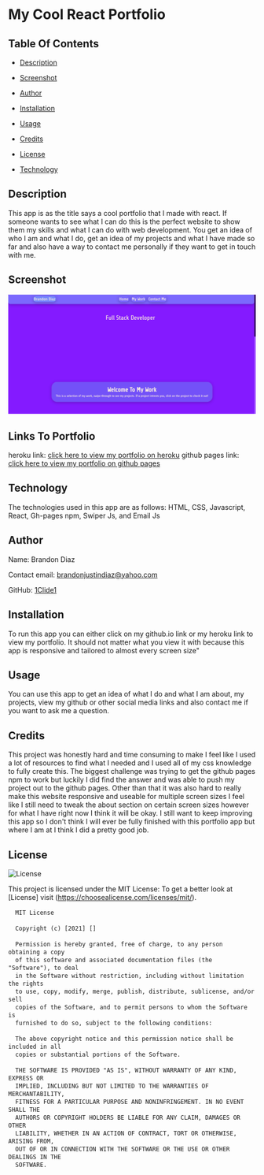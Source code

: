 # My Cool React Portfolio

## Table Of Contents

- [Description](#Description)

- [Screenshot](#Screenshot)
- [Author](#Author)
- [Installation](#Installation)
- [Usage](#Usage)
- [Credits](#Credits)
- [License](#License)
- [Technology](#Technology)

## Description

This app is as the title says a cool portfolio that I made with react. If someone wants to see what I can do this is the perfect website to show them my skills and what I can do with web development. You get an idea of who I am and what I do, get an idea of my projects and what I have made so far and also have a way to contact me personally if they want to get in touch with me.

## Screenshot

![webiste screenshot](/images/site.png?raw=true "website screenshot")

## Links To Portfolio

heroku link: [click here to view my portfolio on heroku](https://bjd-my-react-port.herokuapp.com/)
github pages link: [click here to view my portfolio on github pages](https://1clide1.github.io/My-react-port/)

## Technology

The technologies used in this app are as follows: HTML, CSS, Javascript, React, Gh-pages npm, Swiper Js, and Email Js

## Author

Name: Brandon Diaz

Contact email: brandonjustindiaz@yahoo.com

GitHub: [1Clide1](https://github.com/1Clide1)

## Installation

To run this app you can either click on my github.io link or my heroku link to view my portfolio. It should not matter what you view it with because this app is responsive and tailored to almost every screen size"

## Usage

You can use this app to get an idea of what I do and what I am about, my projects, view my github or other social media links and also contact me if you want to ask me a question.

## Credits

This project was honestly hard and time consuming to make I feel like I used a lot of resources to find what I needed and I used all of my css knowledge to fully create this. The biggest challenge was trying to get the github pages npm to work but luckily I did find the answer and was able to push my project out to the github pages. Other than that it was also hard to really make this website responsive and useable for multiple screen sizes I feel like I still need to tweak the about section on certain screen sizes however for what I have right now I think it will be okay. I still want to keep improving this app so I don't think I will ever be fully finished with this portfolio app but where I am at I think I did a pretty good job.

## License

![License](https://img.shields.io/static/v1?label=license&message=MIT&color=yellow)

This project is licensed under the MIT License: To get a better look at [License] visit (https://choosealicense.com/licenses/mit/).

      MIT License

      Copyright (c) [2021] []

      Permission is hereby granted, free of charge, to any person obtaining a copy
      of this software and associated documentation files (the "Software"), to deal
      in the Software without restriction, including without limitation the rights
      to use, copy, modify, merge, publish, distribute, sublicense, and/or sell
      copies of the Software, and to permit persons to whom the Software is
      furnished to do so, subject to the following conditions:

      The above copyright notice and this permission notice shall be included in all
      copies or substantial portions of the Software.

      THE SOFTWARE IS PROVIDED "AS IS", WITHOUT WARRANTY OF ANY KIND, EXPRESS OR
      IMPLIED, INCLUDING BUT NOT LIMITED TO THE WARRANTIES OF MERCHANTABILITY,
      FITNESS FOR A PARTICULAR PURPOSE AND NONINFRINGEMENT. IN NO EVENT SHALL THE
      AUTHORS OR COPYRIGHT HOLDERS BE LIABLE FOR ANY CLAIM, DAMAGES OR OTHER
      LIABILITY, WHETHER IN AN ACTION OF CONTRACT, TORT OR OTHERWISE, ARISING FROM,
      OUT OF OR IN CONNECTION WITH THE SOFTWARE OR THE USE OR OTHER DEALINGS IN THE
      SOFTWARE.
